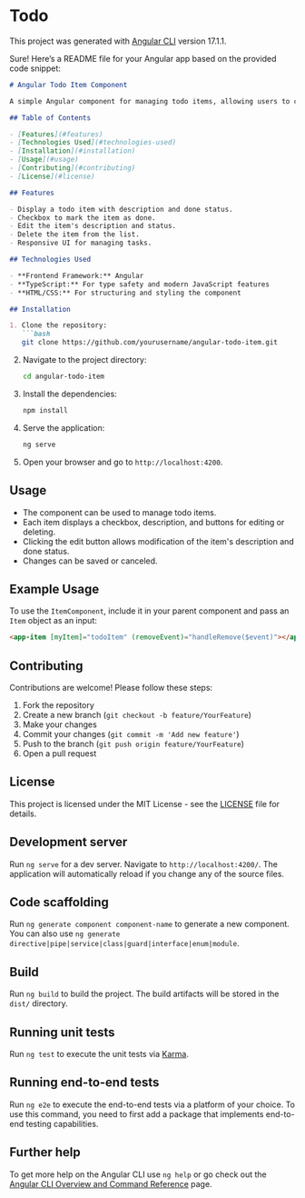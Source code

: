 # Todo

This project was generated with [Angular CLI](https://github.com/angular/angular-cli) version 17.1.1.

Sure! Here’s a README file for your Angular app based on the provided code snippet:

```markdown
# Angular Todo Item Component

A simple Angular component for managing todo items, allowing users to create, edit, and delete tasks.

## Table of Contents

- [Features](#features)
- [Technologies Used](#technologies-used)
- [Installation](#installation)
- [Usage](#usage)
- [Contributing](#contributing)
- [License](#license)

## Features

- Display a todo item with description and done status.
- Checkbox to mark the item as done.
- Edit the item's description and status.
- Delete the item from the list.
- Responsive UI for managing tasks.

## Technologies Used

- **Frontend Framework:** Angular
- **TypeScript:** For type safety and modern JavaScript features
- **HTML/CSS:** For structuring and styling the component

## Installation

1. Clone the repository:
   ```bash
   git clone https://github.com/yourusername/angular-todo-item.git
   ```

2. Navigate to the project directory:
   ```bash
   cd angular-todo-item
   ```

3. Install the dependencies:
   ```bash
   npm install
   ```

4. Serve the application:
   ```bash
   ng serve
   ```

5. Open your browser and go to `http://localhost:4200`.

## Usage

- The component can be used to manage todo items.
- Each item displays a checkbox, description, and buttons for editing or deleting.
- Clicking the edit button allows modification of the item's description and done status.
- Changes can be saved or canceled.

## Example Usage

To use the `ItemComponent`, include it in your parent component and pass an `Item` object as an input:

```html
<app-item [myItem]="todoItem" (removeEvent)="handleRemove($event)"></app-item>
```

## Contributing

Contributions are welcome! Please follow these steps:

1. Fork the repository
2. Create a new branch (`git checkout -b feature/YourFeature`)
3. Make your changes
4. Commit your changes (`git commit -m 'Add new feature'`)
5. Push to the branch (`git push origin feature/YourFeature`)
6. Open a pull request

## License

This project is licensed under the MIT License - see the [LICENSE](LICENSE) file for details.

## Development server

Run `ng serve` for a dev server. Navigate to `http://localhost:4200/`. The application will automatically reload if you change any of the source files.

## Code scaffolding

Run `ng generate component component-name` to generate a new component. You can also use `ng generate directive|pipe|service|class|guard|interface|enum|module`.

## Build

Run `ng build` to build the project. The build artifacts will be stored in the `dist/` directory.

## Running unit tests

Run `ng test` to execute the unit tests via [Karma](https://karma-runner.github.io).

## Running end-to-end tests

Run `ng e2e` to execute the end-to-end tests via a platform of your choice. To use this command, you need to first add a package that implements end-to-end testing capabilities.

## Further help

To get more help on the Angular CLI use `ng help` or go check out the [Angular CLI Overview and Command Reference](https://angular.io/cli) page.
